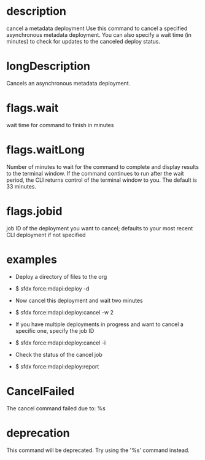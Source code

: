 # description

cancel a metadata deployment
Use this command to cancel a specified asynchronous metadata deployment. You can also specify a wait time (in minutes) to check for updates to the canceled deploy status.

# longDescription

Cancels an asynchronous metadata deployment.

# flags.wait

wait time for command to finish in minutes

# flags.waitLong

Number of minutes to wait for the command to complete and display results to the terminal window. If the command continues to run after the wait period, the CLI returns control of the terminal window to you. The default is 33 minutes.

# flags.jobid

job ID of the deployment you want to cancel; defaults to your most recent CLI deployment if not specified

# examples

- Deploy a directory of files to the org

- $ sfdx force:mdapi:deploy -d <directory>

- Now cancel this deployment and wait two minutes

- $ sfdx force:mdapi:deploy:cancel -w 2

- If you have multiple deployments in progress and want to cancel a specific one, specify the job ID

- $ sfdx force:mdapi:deploy:cancel -i <jobid>

- Check the status of the cancel job

- $ sfdx force:mdapi:deploy:report

# CancelFailed

The cancel command failed due to: %s

# deprecation

This command will be deprecated. Try using the '%s' command instead.

